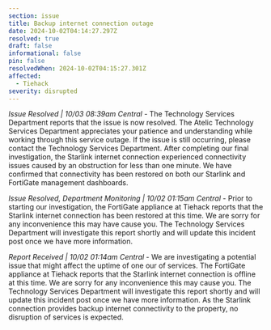 ```yaml
---
section: issue
title: Backup internet connection outage
date: 2024-10-02T04:14:27.297Z
resolved: true
draft: false
informational: false
pin: false
resolvedWhen: 2024-10-02T04:15:27.301Z
affected:
  - Tiehack
severity: disrupted
---
```

*Issue Resolved | 10/03 08:39am Central* - The Technology Services Department reports that the issue is now resolved. The Atelic Technology Services Department appreciates your patience and understanding while working through this service outage. If the issue is still occurring, please contact the Technology Services Department. After completing our final investigation, the Starlink internet connection experienced connectivity issues caused by an obstruction for less than one minute. We have confirmed that connectivity has been restored on both our Starlink and FortiGate management dashboards.

*Issue Resolved, Department Monitoring | 10/02 01:15am Central* - Prior to starting our investigation, the FortiGate appliance at Tiehack reports that the Starlink internet connection has been restored at this time. We are sorry for any inconvenience this may have cause you. The Technology Services Department will investigate this report shortly and will update this incident post once we have more information.

*Report Received | 10/02 01:14am Central* - We are investigating a potential issue that might affect the uptime of one our of services. The FortiGate appliance at Tiehack reports that the Starlink internet connection is offline at this time. We are sorry for any inconvenience this may cause you. The Technology Services Department will investigate this report shortly and will update this incident post once we have more information. As the Starlink connection provides backup internet connectivity to the property, no disruption of services is expected.